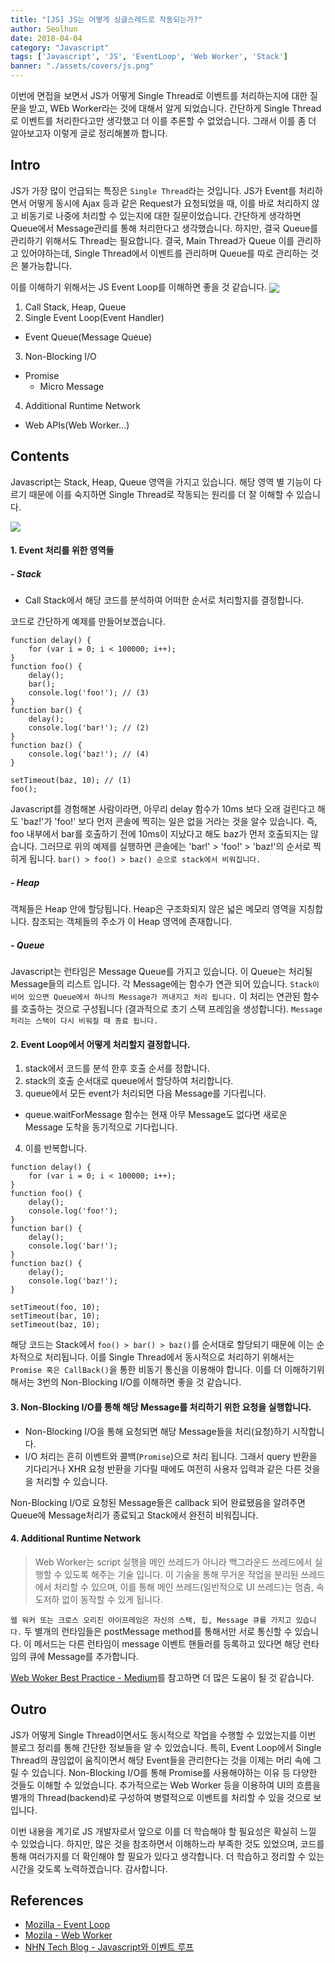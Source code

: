```yaml
---
title: "[JS] JS는 어떻게 싱글스레드로 작동되는가?"
author: Seolhun
date: 2018-04-04
category: "Javascript"
tags: ['Javascript', 'JS', 'EventLoop', 'Web Worker', 'Stack']
banner: "./assets/covers/js.png"
---
```


이번에 면접을 보면서 JS가 어떻게 Single Thread로 이벤트를 처리하는지에 대한 질문을 받고, WEb Worker라는 것에 대해서 알게 되었습니다.
간단하게 Single Thread로 이벤트를 처리한다고만 생각했고 더 이를 추론할 수 없었습니다. 그래서 이를 좀 더 알아보고자 이렇게 글로 정리해볼까 합니다.


## Intro
JS가 가장 많이 언급되는 특징은 `Single Thread`라는 것입니다.
JS가 Event를 처리하면서 어떻게 동시에 Ajax 등과 같은 Request가 요청되었을 때, 이를 바로 처리하지 않고 비동기로 나중에 처리할 수 있는지에 대한 질문이었습니다. 간단하게 생각하면 Queue에서 Message관리를 통해 처리한다고 생각했습니다. 하지만, 결국 Queue를 관리하기 위해서도 Thread는 필요합니다. 결국, Main Thread가 Queue 이를 관리하고 있어야하는데, Single Thread에서 이벤트를 관리하며 Queue를 따로 관리하는 것은 불가능합니다.

이를 이해하기 위해서는 JS Event Loop를 이해하면 좋을 것 같습니다.
<sub>
    <img src='..//images/contents/20180404/js/js-eventloop.png'>
</sub>

1. Call Stack, Heap, Queue
2. Single Event Loop(Event Handler)
  - Event Queue(Message Queue)
3. Non-Blocking I/O
  - Promise
    - Micro Message
4. Additional Runtime Network
  - Web APIs(Web Worker...)

## Contents
Javascript는 Stack, Heap, Queue 영역을 가지고 있습니다. 해당 영역 별 기능이 다르기 때문에 이를 숙지하면 Single Thread로 작동되는 원리를 더 잘 이해할 수 있습니다.

<sub>
    <img src='..//images/contents/20180404/js/js-eventloop.svg'>
</sub>

#### 1. Event 처리를 위한 영역들
##### - Stack
- Call Stack에서 해당 코드를 분석하여 어떠한 순서로 처리할지를 결정합니다.

코드로 간단하게 예제를 만들어보겠습니다.

```tsx
function delay() {
    for (var i = 0; i < 100000; i++);
}
function foo() {
    delay();
    bar();
    console.log('foo!'); // (3)
}
function bar() {
    delay();
    console.log('bar!'); // (2)
}
function baz() {
    console.log('baz!'); // (4)
}

setTimeout(baz, 10); // (1)
foo();
```

Javascript를 경험해본 사람이라면, 아무리 delay 함수가 10ms 보다 오래 걸린다고 해도 'baz!'가 'foo!' 보다 먼저 콘솔에 찍히는 일은 없을 거라는 것을 알수 있습니다. 즉, foo 내부에서 bar를 호출하기 전에 10ms이 지났다고 해도 baz가 먼저 호출되지는 않습니다. 그러므로 위의 예제를 실행하면 콘솔에는 'bar!' > 'foo!' > 'baz!'의 순서로 찍히게 됩니다.
`bar() > foo() > baz() 순으로 stack에서 비워집니다.`

##### - Heap
객체들은 Heap 안에 할당됩니다. Heap은 구조화되지 않은 넓은 메모리 영역을 지칭합니다. 참조되는 객체들의 주소가 이 Heap 영역에 존재합니다.

##### - Queue
Javascript는 런타임은 Message Queue를 가지고 있습니다. 이 Queue는 처리될 Message들의 리스트 입니다. 각 Message에는 함수가 연관 되어 있습니다. `Stack이 비어 있으면 Queue에서 하나의 Message가 꺼내지고 처리 됩니다.` 이 처리는 연관된 함수를 호출하는 것으로 구성됩니다 (결과적으로 초기 스택 프레임을 생성합니다). `Message 처리는 스택이 다시 비워질 때 종료 됩니다.`

#### 2. Event Loop에서 어떻게 처리할지 결정합니다.
1. stack에서 코드를 분석 한후 호출 순서를 정합니다.
2. stack의 호출 순서대로 queue에서 할당하여 처리합니다.
3. queue에서 모든 event가 처리되면 다음 Message를 기다립니다.
  - queue.waitForMessage 함수는 현재 아무 Message도 없다면 새로운 Message 도착을 동기적으로 기다립니다.
4. 이를 반복합니다.

```tsx
function delay() {
    for (var i = 0; i < 100000; i++);
}
function foo() {
    delay();
    console.log('foo!');
}
function bar() {
    delay();
    console.log('bar!');
}
function baz() {
    delay();
    console.log('baz!');
}

setTimeout(foo, 10);
setTimeout(bar, 10);
setTimeout(baz, 10);
```

해당 코드는 Stack에서 `foo() > bar() > baz()`를 순서대로 할당되기 때문에 이는 순차적으로 처리됩니다. 이를 Single Thread에서 동시적으로 처리하기 위해서는 `Promise 혹은 CallBack()`을 통한 비동기 통신을 이용해야 합니다. 이를 더 이해하기위해서는 3번의 Non-Blocking I/O를 이해하면 좋을 것 같습니다.

#### 3. Non-Blocking I/O를 통해 해당 Message를 처리하기 위한 요청을 실행합니다.
- Non-Blocking I/O을 통해 요청되면 해당 Message들을 처리(요청)하기 시작합니다.
- I/O 처리는 흔히 이벤트와 콜백(`Promise`)으로 처리 됩니다. 그래서 query 반환을 기다리거나 XHR 요청 반환을 기다릴 때에도 여전히 사용자 입력과 같은 다른 것을을 처리할 수 있습니다.

Non-Blocking I/O로 요청된 Message들은 callback 되어 완료됐음을 알려주면 Queue에 Message처리가 종료되고 Stack에서 완전히 비워집니다.

#### 4. Additional Runtime Network
> Web Worker는 script 실행을 메인 쓰레드가 아니라 백그라운드 쓰레드에서 실행할 수 있도록 해주는 기술 입니다. 이 기술을 통해 무거운 작업을 분리된 쓰레드에서 처리할 수 있으며, 이를 통해 메인 쓰레드(일반적으로 UI 쓰레드)는 멈춤, 속도저하 없이 동작할 수 있게 됩니다.

`웹 워커 또는 크로스 오리진 아이프레임은 자신의 스택, 힙, Message 큐를 가지고 있습니다.` 두 별개의 런타임들은 postMessage method를 통해서만 서로 통신할 수 있습니다. 이 메서드는 다른 런타임이 message 이벤트 핸들러를 등록하고 있다면 해당 런타임의 큐에 Message를 추가합니다.

[Web Woker Best Practice - Medium](https://blog.sessionstack.com/how-javascript-works-the-building-blocks-of-web-workers-5-cases-when-you-should-use-them-a547c0757f6a)를 참고하면 더 많은 도움이 될 것 같습니다.

## Outro
JS가 어떻게 Single Thread이면서도 동시적으로 작업을 수행할 수 있었는지를 이번 블로그 정리를 통해 간단한 정보들을 알 수 있었습니다. 특히, Event Loop에서 Single Thread의 끊임없이 움직이면서 해당 Event들을 관리한다는 것을 이제는 머리 속에 그릴 수 있습니다. Non-Blocking I/O를 통해 Promise를 사용해야하는 이유 등 다양한 것들도 이해할 수 있었습니다. 추가적으로는 Web Worker 등을 이용하여 UI의 흐름을 별개의 Thread(backend)로 구성하여 병렬적으로 이벤트를 처리할 수 있을 것으로 보입니다.

이번 내용을 계기로 JS 개발자로서 앞으로 이를 더 학습해야 할 필요성은 확실히 느낄 수 있었습니다. 하지만, 많은 것을 참조하면서 이해하느라 부족한 것도 있었으며, 코드를 통해 여러가지를 더 확인해야 할 필요가 있다고 생각합니다. 더 학습하고 정리할 수 있는 시간을 갖도록 노력하겠습니다. 감사합니다.

## References
- [Mozilla - Event Loop](https://developer.mozilla.org/ko/docs/Web/JavaScript/EventLoop)
- [Mozila - Web Worker](https://developer.mozilla.org/ko/docs/Web/API/Web_Workers_API)
- [NHN Tech Blog - Javascript와 이벤트 루프](http://meetup.toast.com/posts/89)
